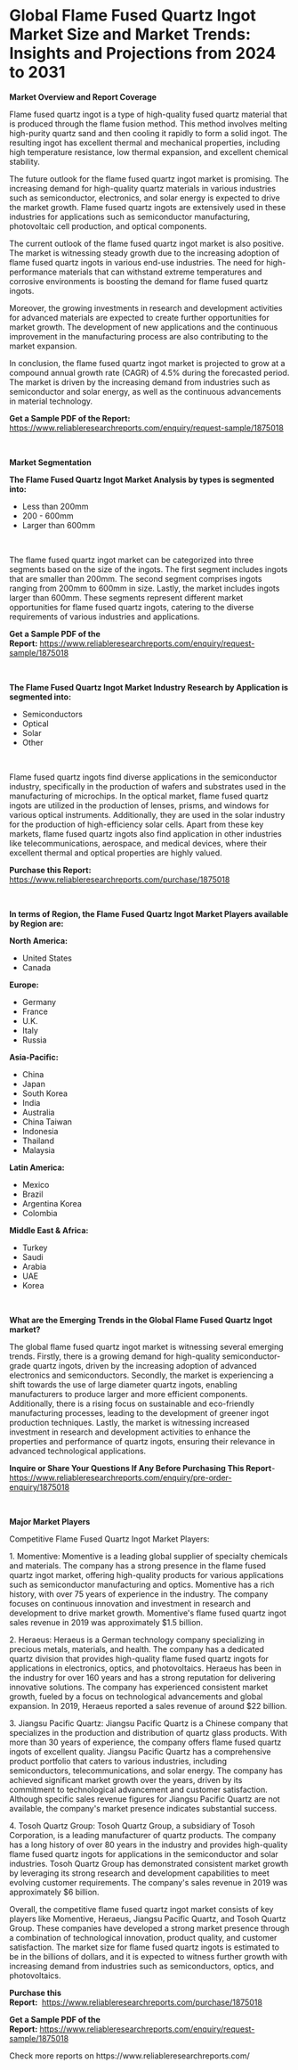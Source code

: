 <p><h1>Global Flame Fused Quartz Ingot Market Size and Market Trends: Insights and Projections from 2024 to 2031</h1></p><p><strong>Market Overview and Report Coverage</strong></p>
<p><p>Flame fused quartz ingot is a type of high-quality fused quartz material that is produced through the flame fusion method. This method involves melting high-purity quartz sand and then cooling it rapidly to form a solid ingot. The resulting ingot has excellent thermal and mechanical properties, including high temperature resistance, low thermal expansion, and excellent chemical stability.</p><p>The future outlook for the flame fused quartz ingot market is promising. The increasing demand for high-quality quartz materials in various industries such as semiconductor, electronics, and solar energy is expected to drive the market growth. Flame fused quartz ingots are extensively used in these industries for applications such as semiconductor manufacturing, photovoltaic cell production, and optical components.</p><p>The current outlook of the flame fused quartz ingot market is also positive. The market is witnessing steady growth due to the increasing adoption of flame fused quartz ingots in various end-use industries. The need for high-performance materials that can withstand extreme temperatures and corrosive environments is boosting the demand for flame fused quartz ingots.</p><p>Moreover, the growing investments in research and development activities for advanced materials are expected to create further opportunities for market growth. The development of new applications and the continuous improvement in the manufacturing process are also contributing to the market expansion.</p><p>In conclusion, the flame fused quartz ingot market is projected to grow at a compound annual growth rate (CAGR) of 4.5% during the forecasted period. The market is driven by the increasing demand from industries such as semiconductor and solar energy, as well as the continuous advancements in material technology.</p></p>
<p><strong>Get a Sample PDF of the Report:</strong> <a href="https://www.reliableresearchreports.com/enquiry/request-sample/1875018">https://www.reliableresearchreports.com/enquiry/request-sample/1875018</a></p>
<p>&nbsp;</p>
<p><strong>Market Segmentation</strong></p>
<p><strong>The Flame Fused Quartz Ingot Market Analysis by types is segmented into:</strong></p>
<p><ul><li>Less than 200mm</li><li>200 - 600mm</li><li>Larger than 600mm</li></ul></p>
<p>&nbsp;</p>
<p><p>The flame fused quartz ingot market can be categorized into three segments based on the size of the ingots. The first segment includes ingots that are smaller than 200mm. The second segment comprises ingots ranging from 200mm to 600mm in size. Lastly, the market includes ingots larger than 600mm. These segments represent different market opportunities for flame fused quartz ingots, catering to the diverse requirements of various industries and applications.</p></p>
<p><strong>Get a Sample PDF of the Report:</strong>&nbsp;<a href="https://www.reliableresearchreports.com/enquiry/request-sample/1875018">https://www.reliableresearchreports.com/enquiry/request-sample/1875018</a></p>
<p>&nbsp;</p>
<p><strong>The Flame Fused Quartz Ingot Market Industry Research by Application is segmented into:</strong></p>
<p><ul><li>Semiconductors</li><li>Optical</li><li>Solar</li><li>Other</li></ul></p>
<p>&nbsp;</p>
<p><p>Flame fused quartz ingots find diverse applications in the semiconductor industry, specifically in the production of wafers and substrates used in the manufacturing of microchips. In the optical market, flame fused quartz ingots are utilized in the production of lenses, prisms, and windows for various optical instruments. Additionally, they are used in the solar industry for the production of high-efficiency solar cells. Apart from these key markets, flame fused quartz ingots also find application in other industries like telecommunications, aerospace, and medical devices, where their excellent thermal and optical properties are highly valued.</p></p>
<p><strong>Purchase this Report:</strong>&nbsp; <a href="https://www.reliableresearchreports.com/purchase/1875018">https://www.reliableresearchreports.com/purchase/1875018</a></p>
<p>&nbsp;</p>
<p><strong>In terms of Region, the Flame Fused Quartz Ingot Market Players available by Region are:</strong></p>
<p>
    <p> <strong> North America: </strong>
        <ul>
            <li>United States</li>
            <li>Canada</li>
        </ul>
        </p> 
    <p> <strong> Europe: </strong>
        <ul>
            <li>Germany</li>
            <li>France</li>
            <li>U.K.</li>
            <li>Italy</li>
            <li>Russia</li>
        </ul>
        </p> 
    <p> <strong> Asia-Pacific: </strong>
        <ul>
            <li>China</li>
            <li>Japan</li>
            <li>South Korea</li>
            <li>India</li>
            <li>Australia</li>
            <li>China Taiwan</li>
            <li>Indonesia</li>
            <li>Thailand</li>
            <li>Malaysia</li>
        </ul>
        </p> 
    <p> <strong> Latin America: </strong>
        <ul>
            <li>Mexico</li>
            <li>Brazil</li>
            <li>Argentina Korea</li>
            <li>Colombia</li>
        </ul>
        </p> 
    <p> <strong> Middle East & Africa: </strong>
        <ul>
            <li>Turkey</li>
            <li>Saudi</li>
            <li>Arabia</li>
            <li>UAE</li>
            <li>Korea</li>
        </ul>
    </p>
    </p>
<p>&nbsp;</p>
<p><strong>What are the Emerging Trends in the Global Flame Fused Quartz Ingot market?</strong></p>
<p><p>The global flame fused quartz ingot market is witnessing several emerging trends. Firstly, there is a growing demand for high-quality semiconductor-grade quartz ingots, driven by the increasing adoption of advanced electronics and semiconductors. Secondly, the market is experiencing a shift towards the use of large diameter quartz ingots, enabling manufacturers to produce larger and more efficient components. Additionally, there is a rising focus on sustainable and eco-friendly manufacturing processes, leading to the development of greener ingot production techniques. Lastly, the market is witnessing increased investment in research and development activities to enhance the properties and performance of quartz ingots, ensuring their relevance in advanced technological applications.</p></p>
<p><strong>Inquire or Share Your Questions If Any Before Purchasing This Report</strong>- <a href="https://www.reliableresearchreports.com/enquiry/pre-order-enquiry/1875018">https://www.reliableresearchreports.com/enquiry/pre-order-enquiry/1875018</a></p>
<p>&nbsp;</p>
<p><strong>Major Market Players</strong></p>
<p><p>Competitive Flame Fused Quartz Ingot Market Players:</p><p>1. Momentive: Momentive is a leading global supplier of specialty chemicals and materials. The company has a strong presence in the flame fused quartz ingot market, offering high-quality products for various applications such as semiconductor manufacturing and optics. Momentive has a rich history, with over 75 years of experience in the industry. The company focuses on continuous innovation and investment in research and development to drive market growth. Momentive's flame fused quartz ingot sales revenue in 2019 was approximately $1.5 billion.</p><p>2. Heraeus: Heraeus is a German technology company specializing in precious metals, materials, and health. The company has a dedicated quartz division that provides high-quality flame fused quartz ingots for applications in electronics, optics, and photovoltaics. Heraeus has been in the industry for over 160 years and has a strong reputation for delivering innovative solutions. The company has experienced consistent market growth, fueled by a focus on technological advancements and global expansion. In 2019, Heraeus reported a sales revenue of around $22 billion.</p><p>3. Jiangsu Pacific Quartz: Jiangsu Pacific Quartz is a Chinese company that specializes in the production and distribution of quartz glass products. With more than 30 years of experience, the company offers flame fused quartz ingots of excellent quality. Jiangsu Pacific Quartz has a comprehensive product portfolio that caters to various industries, including semiconductors, telecommunications, and solar energy. The company has achieved significant market growth over the years, driven by its commitment to technological advancement and customer satisfaction. Although specific sales revenue figures for Jiangsu Pacific Quartz are not available, the company's market presence indicates substantial success.</p><p>4. Tosoh Quartz Group: Tosoh Quartz Group, a subsidiary of Tosoh Corporation, is a leading manufacturer of quartz products. The company has a long history of over 80 years in the industry and provides high-quality flame fused quartz ingots for applications in the semiconductor and solar industries. Tosoh Quartz Group has demonstrated consistent market growth by leveraging its strong research and development capabilities to meet evolving customer requirements. The company's sales revenue in 2019 was approximately $6 billion.</p><p>Overall, the competitive flame fused quartz ingot market consists of key players like Momentive, Heraeus, Jiangsu Pacific Quartz, and Tosoh Quartz Group. These companies have developed a strong market presence through a combination of technological innovation, product quality, and customer satisfaction. The market size for flame fused quartz ingots is estimated to be in the billions of dollars, and it is expected to witness further growth with increasing demand from industries such as semiconductors, optics, and photovoltaics.</p></p>
<p><strong>Purchase this Report:</strong>&nbsp;&nbsp;<a href="https://www.reliableresearchreports.com/purchase/1875018">https://www.reliableresearchreports.com/purchase/1875018</a></p>
<p></p>
<p><strong>Get a Sample PDF of the Report:</strong>&nbsp;<a href="https://www.reliableresearchreports.com/enquiry/request-sample/1875018">https://www.reliableresearchreports.com/enquiry/request-sample/1875018</a></p>
<p>Check more reports on https://www.reliableresearchreports.com/</p>
